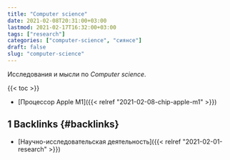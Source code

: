 ```yaml
---
title: "Computer science"
date: 2021-02-08T20:31:00+03:00
lastmod: 2021-02-17T16:32:00+03:00
tags: ["research"]
categories: ["computer-science", "сиянсе"]
draft: false
slug: "computer-science"
---
```


Исследования и мысли по _Computer science_.

<!--more-->

{{< toc >}}

-   [Процессор Apple M1]({{< relref "2021-02-08-chip-apple-m1" >}})


## <span class="section-num">1</span> Backlinks {#backlinks}

-   [Научно-исследовательская деятельность]({{< relref "2021-02-01-research" >}})
